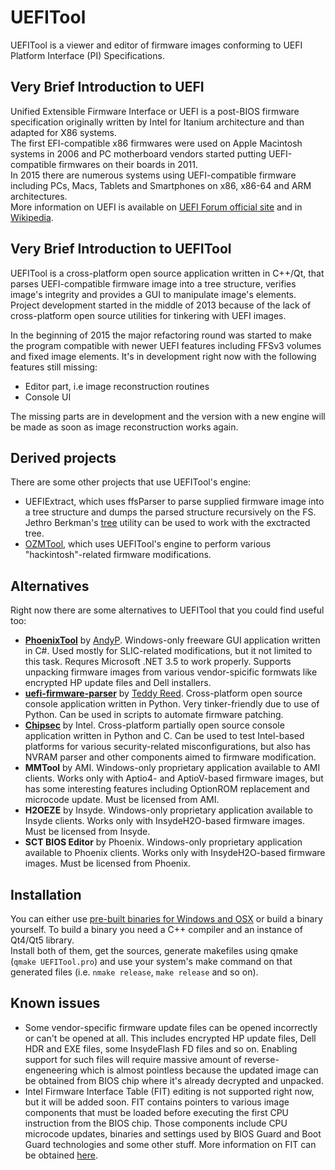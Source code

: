# UEFITool

UEFITool is a viewer and editor of firmware images conforming to UEFI Platform Interface (PI) Specifications.

## Very Brief Introduction to UEFI

Unified Extensible Firmware Interface or UEFI is a post-BIOS firmware specification originally written by Intel for Itanium architecture and than adapted for X86 systems.  
The first EFI-compatible x86 firmwares were used on Apple Macintosh systems in 2006 and PC motherboard vendors started putting UEFI-compatible firmwares on their boards in 2011.  
In 2015 there are numerous systems using UEFI-compatible firmware including PCs, Macs, Tablets and Smartphones on x86, x86-64 and ARM architectures.  
More information on UEFI is available on [UEFI Forum official site](http://www.uefi.org/faq) and in [Wikipedia](http://en.wikipedia.org/wiki/Unified_Extensible_Firmware_Interface).  
  
## Very Brief Introduction to UEFITool

UEFITool is a cross-platform open source application written in C++/Qt, that parses UEFI-compatible firmware image into a tree structure, verifies image's integrity and provides a GUI to manipulate image's elements.  
Project development started in the middle of 2013 because of the lack of cross-platform open source utilities for tinkering with UEFI images.  

In the beginning of 2015 the major refactoring round was started to make the program compatible with newer UEFI features including FFSv3 volumes and fixed image elements. 
It's in development right now with the following features still missing:
* Editor part, i.e image reconstruction routines
* Console UI

The missing parts are in development and the version with a new engine will be made as soon as image reconstruction works again.

## Derived projects

There are some other projects that use UEFITool's engine:
* UEFIExtract, which uses ffsParser to parse supplied firmware image into a tree structure and dumps the parsed structure recursively on the FS. Jethro Berkman's [tree](https://github.com/jethrogb/uefireverse) utility can be used to work with the exctracted tree.
* [OZMTool](https://github.com/tuxuser/UEFITool/tree/OZM/OZMTool), which uses UEFITool's engine to perform various "hackintosh"-related firmware modifications.

## Alternatives

Right now there are some alternatives to UEFITool that you could find useful too:
* **[PhoenixTool](http://forums.mydigitallife.info/threads/13194-Tool-to-Insert-Replace-SLIC-in-Phoenix-Insyde-Dell-EFI-BIOSes)** by [AndyP](http://forums.mydigitallife.info/members/39295-andyp). Windows-only freeware GUI application written in C#. Used mostly for SLIC-related modifications, but it not limited to this task. Requres Microsoft .NET 3.5 to work properly. Supports unpacking firmware images from various vendor-spicific formwats like encrypted HP update files and Dell installers.  
* **[uefi-firmware-parser](https://github.com/theopolis/uefi-firmware-parser)** by [Teddy Reed](https://github.com/theopolis). Cross-platform open source console application written in Python. Very tinker-friendly due to use of Python. Can be used in scripts to automate firmware patching.
* **[Chipsec](https://github.com/chipsec/chipsec)** by Intel. Cross-platform partially open source console application written in Python and C. Can be used to test Intel-based platforms for various security-related misconfigurations, but also has NVRAM parser and other components aimed to firmware modification.
* **MMTool** by AMI. Windows-only proprietary application available to AMI clients. Works only with Aptio4- and AptioV-based firmware images, but has some interesting features including OptionROM replacement and microcode update. Must be licensed from AMI.
* **H2OEZE** by Insyde. Windows-only proprietary application available to Insyde clients. Works only with InsydeH2O-based firmware images. Must be licensed from Insyde.
* **SCT BIOS Editor** by Phoenix. Windows-only proprietary application available to Phoenix clients. Works only with InsydeH2O-based firmware images. Must be licensed from Phoenix.

## Installation

You can either use [pre-built binaries for Windows and OSX](https://github.com/LongSoft/UEFITool/releases/latest) or build a binary yourself. 
To build a binary you need a C++ compiler and an instance of Qt4/Qt5 library.  
Install both of them, get the sources, generate makefiles using qmake (`qmake UEFITool.pro`) and use your system's make command on that generated files (i.e. `nmake release`, `make release` and so on).

## Known issues

* Some vendor-specific firmware update files can be opened incorrectly or can't be opened at all. This includes encrypted HP update files, Dell HDR and EXE files, some InsydeFlash FD files and so on. Enabling support for such files will require massive amount of reverse-engeneering which is almost pointless because the updated image can be obtained from BIOS chip where it's already decrypted and unpacked.
* Intel Firmware Interface Table (FIT) editing is not supported right now, but it will be added soon. FIT contains pointers to various image components that must be loaded before executing the first CPU instruction from the BIOS chip. Those components include CPU microcode updates, binaries and settings used by BIOS Guard and Boot Guard technologies and some other stuff. More information on FIT can be obtained [here](http://downloadmirror.intel.com/18931/eng/Intel%20TXT%20LAB%20Handout.pdf).
